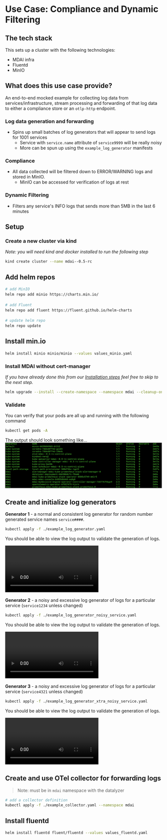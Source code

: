 # Use Case: Compliance and Dynamic Filtering

## The tech stack
This sets up a cluster with the following technologies: 
- MDAI infra
- Fluentd
- MinIO


## What does this use case provide?

An end-to-end mocked example for collecting log data from services/infrastructure, stream processing and forwarding of that log data to either a compliance store or an `otlp-http` endpoint.

### Log data generation and forwarding

- Spins up small batches of log generators that will appear to send logs for 1001 services
  - Service with `service.name` attribute of `service9999` will be really noisy
  - More can be spun up using the `example_log_generator` manifests

### Compliance
- All data collected will be filtered down to ERROR/WARNING logs and stored in MinIO.
  - MinIO can be accessed for verification of logs at rest

### Dynamic Filtering
- Filters any service's INFO logs that sends more than 5MB in the last 6 minutes


## Setup

### Create a new cluster via kind

*Note: you will need kind and docker installed to run the following step*

```sh
kind create cluster --name mdai--0.5-rc
```
## Add helm repos

```sh
# add MinIO
helm repo add minio https://charts.min.io/

# add Fluent
helm repo add fluent https://fluent.github.io/helm-charts

# update helm repo
helm repo update
```

## Install min.io

```sh
helm install minio minio/minio --values values_minio.yaml
```

### Install MDAI without cert-manager 

*If you have already done this from our [Installation steps](../README.md#without-cert-manager) feel free to skip to the next step.*

```sh
helm upgrade --install --create-namespace --namespace mdai --cleanup-on-fail --dependency-update --wait-for-jobs -f values.yaml -f values_prometheus.yaml mdai .
```

### Validate 

You can verify that your pods are all up and running with the following command

```sh
kubectl get pods -A
```

The output should look something like...
![get pods](../media/get_pods.png)

## Create and initialize log generators

**Generator 1** - a normal and consistent log generator for random number generated service names `service####`.

```sh
kubectl apply -f ./example_log_generator.yaml
```

You should be able to view the log output to validate the generation of logs.

<video controls src="../media/logs_normal.mp4"></video>

**Generator 2** - a noisy and excessive log generator of logs for a particular service (`service1234` unless changed)

```sh
kubectl apply -f ./example_log_generator_noisy_service.yaml
```

You should be able to view the log output to validate the generation of logs.

<video controls src="../media/logs_noisy.mp4"></video>

**Generator 3** - a noisy and excessive log generator of logs for a particular service (`service4321` unless changed)

```sh
kubectl apply -f ./example_log_generator_xtra_noisy_service.yaml
```

You should be able to view the log output to validate the generation of logs.

<video controls src="../media/log_xtra_noisy.mp4"></video>


## Create and use OTel collector for forwarding logs

> Note: must be in `mdai` namespace with the datalyzer

```sh
# add a collector definition 
kubectl apply -f ./example_collector.yaml --namespace mdai
```

## Install fluentd

```sh
helm install fluentd fluent/fluentd --values values_fluentd.yaml
```